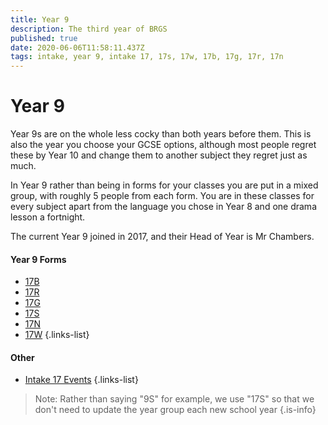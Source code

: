 ```yaml
---
title: Year 9
description: The third year of BRGS
published: true
date: 2020-06-06T11:58:11.437Z
tags: intake, year 9, intake 17, 17s, 17w, 17b, 17g, 17r, 17n
---
```


# Year 9
Year 9s are on the whole less cocky than both years before them. This is also the year you choose your GCSE options, although most people regret these by Year 10 and change them to another subject they regret just as much.

In Year 9 rather than being in forms for your classes you are put in a mixed group, with roughly 5 people from each form. You are in these classes for every subject apart from the language you chose in Year 8 and one drama lesson a fortnight.

The current Year 9 joined in 2017, and their Head of Year is Mr Chambers.

#### Year 9 Forms
- [17B](/students/intake-17/17b)
- [17R](/students/intake-17/17r)
- [17G](/students/intake-17/17g)
- [17S](/students/intake-17/17s)
- [17N](/students/intake-17/17n)
- [17W](/students/intake-17/17w)
{.links-list}
#### Other
- [Intake 17 Events](/students/year-9/intake-17-events)
{.links-list}
> Note:  Rather than saying "9S" for example, we use "17S" so that we don't need to update the year group each new school year
{.is-info}